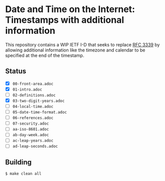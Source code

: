 # Date and Time on the Internet: Timestamps with additional information

This repository contains a WIP IETF I-D that seeks to replace [RFC 3339](https://tools.ietf.org/html/rfc3339)
by allowing additional information like the timezone and calendar to be specified at the end of the timestamp.

## Status

- [X] `00-front-area.adoc`
- [X] `01-intro.adoc`
- [ ] `02-definitions.adoc`
- [X] `03-two-digit-years.adoc`
- [ ] `04-local-time.adoc`
- [ ] `05-date-time-format.adoc`
- [ ] `06-references.adoc`
- [ ] `07-security.adoc`
- [ ] `aa-iso-8601.adoc`
- [ ] `ab-day-week.adoc`
- [ ] `ac-leap-years.adoc`
- [ ] `ad-leap-seconds.adoc`

## Building

```shell
$ make clean all
```
